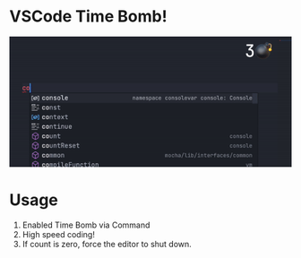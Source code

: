 # VSCode Time Bomb!

![demo](/assets/sample.gif)

# Usage

1. Enabled Time Bomb via Command
2. High speed coding!
3. If count is zero, force the editor to shut down.
